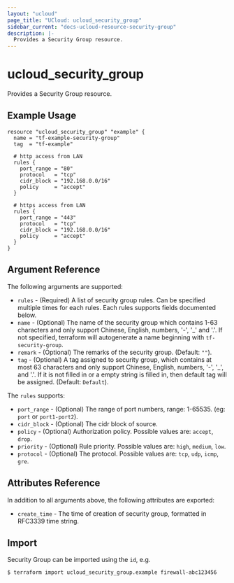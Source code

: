 ```yaml
---
layout: "ucloud"
page_title: "UCloud: ucloud_security_group"
sidebar_current: "docs-ucloud-resource-security-group"
description: |-
  Provides a Security Group resource.
---
```


# ucloud_security_group

Provides a Security Group resource.

## Example Usage

```hcl
resource "ucloud_security_group" "example" {
  name = "tf-example-security-group"
  tag  = "tf-example"

  # http access from LAN
  rules {
    port_range = "80"
    protocol   = "tcp"
    cidr_block = "192.168.0.0/16"
    policy     = "accept"
  }

  # https access from LAN
  rules {
    port_range = "443"
    protocol   = "tcp"
    cidr_block = "192.168.0.0/16"
    policy     = "accept"
  }
}
```

## Argument Reference

The following arguments are supported:

* `rules` - (Required) A list of security group rules. Can be specified multiple times for each rules. Each rules supports fields documented below.
* `name` - (Optional) The name of the security group which contains 1-63 characters and only support Chinese, English, numbers, '-', '_' and '.'. If not specified, terraform will autogenerate a name beginning with `tf-security-group`.
* `remark` - (Optional) The remarks of the security group. (Default: `""`).
* `tag` - (Optional) A tag assigned to security group, which contains at most 63 characters and only support Chinese, English, numbers, '-', '_', and '.'. If it is not filled in or a empty string is filled in, then default tag will be assigned. (Default: `Default`).

The `rules` supports:

* `port_range` - (Optional) The range of port numbers, range: 1-65535. (eg: `port` or `port1-port2`).
* `cidr_block` - (Optional) The cidr block of source.
* `policy` - (Optional) Authorization policy. Possible values are: `accept`, `drop`.
* `priority` - (Optional) Rule priority. Possible values are: `high`, `medium`, `low`.
* `protocol` - (Optional) The protocol. Possible values are: `tcp`, `udp`, `icmp`, `gre`.

## Attributes Reference

In addition to all arguments above, the following attributes are exported:

* `create_time` - The time of creation of security group, formatted in RFC3339 time string.

## Import

Security Group can be imported using the `id`, e.g.

```
$ terraform import ucloud_security_group.example firewall-abc123456
```